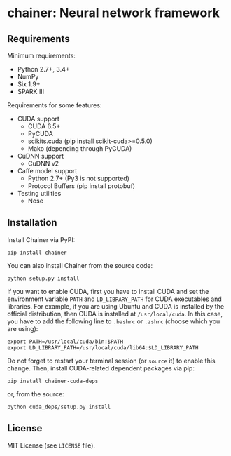 # chainer: Neural network framework

## Requirements

Minimum requirements:
- Python 2.7+, 3.4+
- NumPy
- Six 1.9+
- SPARK III

Requirements for some features:
- CUDA support
  - CUDA 6.5+
  - PyCUDA
  - scikits.cuda (pip install scikit-cuda>=0.5.0)
  - Mako (depending through PyCUDA)
- CuDNN support
  - CuDNN v2
- Caffe model support
  - Python 2.7+ (Py3 is not supported)
  - Protocol Buffers (pip install protobuf)
- Testing utilities
  - Nose

## Installation

Install Chainer via PyPI:
```
pip install chainer
```

You can also install Chainer from the source code:
```
python setup.py install
```

If you want to enable CUDA, first you have to install CUDA and set the environment variable `PATH` and `LD_LIBRARY_PATH` for CUDA executables and libraries.
For example, if you are using Ubuntu and CUDA is installed by the official distribution, then CUDA is installed at `/usr/local/cuda`.
In this case, you have to add the following line to `.bashrc` or `.zshrc` (choose which you are using):
```
export PATH=/usr/local/cuda/bin:$PATH
export LD_LIBRARY_PATH=/usr/local/cuda/lib64:$LD_LIBRARY_PATH
```
Do not forget to restart your terminal session (or `source` it) to enable this change.
Then, install CUDA-related dependent packages via pip:
```
pip install chainer-cuda-deps
```
or, from the source:
```
python cuda_deps/setup.py install
```

## License

MIT License (see `LICENSE` file).
